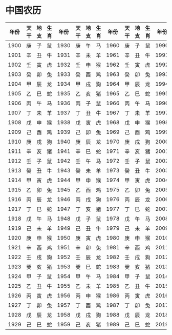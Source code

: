 # 中国农历


|年份|天干|地支|生肖|年份|天干|地支|生肖|年份|天干|地支|生肖|年份|天干|地支|生肖|
|:-:|:-:|:-:|:-:|:-:|:-:|:-:|:-:|:-:|:-:|:-:|:-:|:-:|:-:|:-:|:-:|
1900|庚|子|鼠|1930|庚|午|马|1960|庚|子|鼠|1990|庚|午|马|
1901|辛|丑|牛|1931|辛|未|羊|1961|辛|丑|牛|1991|辛|未|羊|
1902|壬|寅|虎|1932|壬|申|猴|1962|壬|寅|虎|1992|壬|申|猴|
1903|癸|卯|兔|1933|癸|酉|鸡|1963|癸|卯|兔|1993|癸|酉|鸡|
1904|甲|辰|龙|1934|甲|戌|狗|1964|甲|辰|龙|1994|甲|戌|狗|
1905|乙|巳|蛇|1935|乙|亥|猪|1965|乙|巳|蛇|1995|乙|亥|猪|
1906|丙|午|马|1936|丙|子|鼠|1966|丙|午|马|1996|丙|子|鼠|
1907|丁|未|羊|1937|丁|丑|牛|1967|丁|未|羊|1997|丁|丑|牛|
1908|戊|申|猴|1938|戊|寅|虎|1968|戊|申|猴|1998|戊|寅|虎|
1909|己|酉|鸡|1939|己|卯|兔|1969|己|酉|鸡|1999|己|卯|兔|
1910|庚|戌|狗|1940|庚|辰|龙|1970|庚|戌|狗|2000|庚|辰|龙|
1911|辛|亥|猪|1941|辛|巳|蛇|1971|辛|亥|猪|2001|辛|巳|蛇|
1912|壬|子|鼠|1942|壬|午|马|1972|壬|子|鼠|2002|壬|午|马|
1913|癸|丑|牛|1943|癸|未|羊|1973|癸|丑|牛|2003|癸|未|羊|
1914|甲|寅|虎|1944|甲|申|猴|1974|甲|寅|虎|2004|甲|申|猴|
1915|乙|卯|兔|1945|乙|酉|鸡|1975|乙|卯|兔|2005|乙|酉|鸡|
1916|丙|辰|龙|1946|丙|戌|狗|1976|丙|辰|龙|2006|丙|戌|狗|
1917|丁|巳|蛇|1947|丁|亥|猪|1977|丁|巳|蛇|2007|丁|亥|猪|
1918|戊|午|马|1948|戊|子|鼠|1978|戊|午|马|2008|戊|子|鼠|
1919|己|未|羊|1949|己|丑|牛|1979|己|未|羊|2009|己|丑|牛|
1920|庚|申|猴|1950|庚|寅|虎|1980|庚|申|猴|2010|庚|寅|虎|
1921|辛|酉|鸡|1951|辛|卯|兔|1981|辛|酉|鸡|2011|辛|卯|兔|
1922|壬|戌|狗|1952|壬|辰|龙|1982|壬|戌|狗|2012|壬|辰|龙|
1923|癸|亥|猪|1953|癸|巳|蛇|1983|癸|亥|猪|2013|癸|巳|蛇|
1924|甲|子|鼠|1954|甲|午|马|1984|甲|子|鼠|2014|甲|午|马|
1925|乙|丑|牛|1955|乙|未|羊|1985|乙|丑|牛|2015|乙|未|羊|
1926|丙|寅|虎|1956|丙|申|猴|1986|丙|寅|虎|2016|丙|申|猴|
1927|丁|卯|兔|1957|丁|酉|鸡|1987|丁|卯|兔|2017|丁|酉|鸡|
1928|戊|辰|龙|1958|戊|戌|狗|1988|戊|辰|龙|2018|戊|戌|狗|
1929|己|巳|蛇|1959|己|亥|猪|1989|己|巳|蛇|2019|己|亥|猪|

